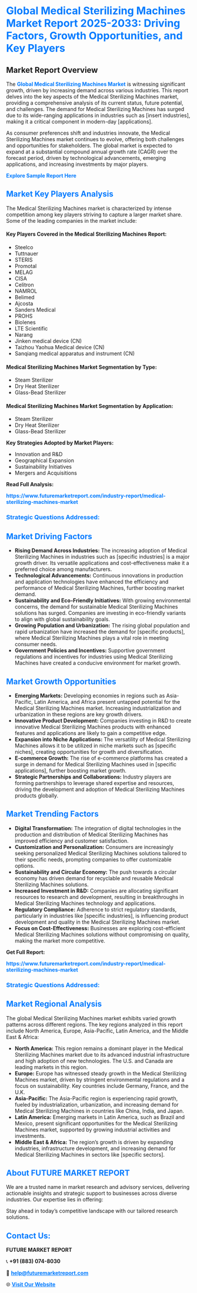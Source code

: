 <h1 style="color: #007BFF;">Global Medical Sterilizing Machines Market Report 2025-2033: Driving Factors, Growth Opportunities, and Key Players</h1>

<section id="overview">
<h2>Market Report Overview</h2>
<p>The <a href="https://www.futuremarketreport.com/industry-report/medical-sterilizing-machines-market" style="color: #007BFF; text-decoration: none;"><strong>Global Medical Sterilizing Machines Market</strong></a> is witnessing significant growth, driven by increasing demand across various industries. This report delves into the key aspects of the Medical Sterilizing Machines market, providing a comprehensive analysis of its current status, future potential, and challenges. The demand for Medical Sterilizing Machines has surged due to its wide-ranging applications in industries such as [insert industries], making it a critical component in modern-day [applications].</p>
<p>As consumer preferences shift and industries innovate, the Medical Sterilizing Machines market continues to evolve, offering both challenges and opportunities for stakeholders. The global market is expected to expand at a substantial compound annual growth rate (CAGR) over the forecast period, driven by technological advancements, emerging applications, and increasing investments by major players.</p>
</section>

<section id="overview">
<p><a href="https://www.futuremarketreport.com/request-sample/reportId=87078" style="color: #007BFF; text-decoration: none;"><strong>Explore Sample Report Here</strong></a></p>
</section>

<section id="key-players">
<h2 style="color: #007BFF;">Market Key Players Analysis</h2>
<p>The Medical Sterilizing Machines market is characterized by intense competition among key players striving to capture a larger market share. Some of the leading companies in the market include:</p>
<h4>Key Players Covered in the Medical Sterilizing Machines Report:</h4>
<ul><li>Steelco</li><li>Tuttnauer</li><li>STERIS</li><li>Promotal</li><li>MELAG</li><li>CISA</li><li>Celitron</li><li>NAMROL</li><li>Belimed</li><li>Ajcosta</li><li>Sanders Medical</li><li>PROHS</li><li>Biolenes</li><li>LTE Scientific</li><li>Narang</li><li>Jinken medical device (CN)</li><li>Taizhou Yaohua Medical device (CN)</li><li>Sanqiang medical apparatus and instrument (CN)</li></ul>
<h4>Medical Sterilizing Machines Market Segmentation by Type:</h4>
<ul><li>Steam Sterilizer</li><li>Dry Heat Sterilizer</li><li>Glass-Bead Sterilizer</li></ul>

<h4>Medical Sterilizing Machines Market Segmentation by Application:</h4>
<ul><li>Steam Sterilizer</li><li>Dry Heat Sterilizer</li><li>Glass-Bead Sterilizer</li></ul>
<p><strong>Key Strategies Adopted by Market Players:</strong></p>
<ul>
<li>Innovation and R&D</li>
<li>Geographical Expansion</li>
<li>Sustainability Initiatives</li>
<li>Mergers and Acquisitions</li>
</ul>
</section>

<section>
<p><strong>Read Full Analysis: </strong></p><a href="https://www.futuremarketreport.com/industry-report/medical-sterilizing-machines-market" style="color: #007BFF; text-decoration: none;"><strong>https://www.futuremarketreport.com/industry-report/medical-sterilizing-machines-market</strong></a>
<h3 style="color: #007BFF;">Strategic Questions Addressed:</h3>
</section>

<section id="driving-factors">
<h2 style="color: #007BFF;">Market Driving Factors</h2>
<ul>
<li><strong>Rising Demand Across Industries:</strong> The increasing adoption of Medical Sterilizing Machines in industries such as [specific industries] is a major growth driver. Its versatile applications and cost-effectiveness make it a preferred choice among manufacturers.</li>
<li><strong>Technological Advancements:</strong> Continuous innovations in production and application technologies have enhanced the efficiency and performance of Medical Sterilizing Machines, further boosting market demand.</li>
<li><strong>Sustainability and Eco-Friendly Initiatives:</strong> With growing environmental concerns, the demand for sustainable Medical Sterilizing Machines solutions has surged. Companies are investing in eco-friendly variants to align with global sustainability goals.</li>
<li><strong>Growing Population and Urbanization:</strong> The rising global population and rapid urbanization have increased the demand for [specific products], where Medical Sterilizing Machines plays a vital role in meeting consumer needs.</li>
<li><strong>Government Policies and Incentives:</strong> Supportive government regulations and incentives for industries using Medical Sterilizing Machines have created a conducive environment for market growth.</li>
</ul>
</section>

<section id="growth-opportunities">
<h2 style="color: #007BFF;">Market Growth Opportunities</h2>
<ul>
<li><strong>Emerging Markets:</strong> Developing economies in regions such as Asia-Pacific, Latin America, and Africa present untapped potential for the Medical Sterilizing Machines market. Increasing industrialization and urbanization in these regions are key growth drivers.</li>
<li><strong>Innovative Product Development:</strong> Companies investing in R&D to create innovative Medical Sterilizing Machines products with enhanced features and applications are likely to gain a competitive edge.</li>
<li><strong>Expansion into Niche Applications:</strong> The versatility of Medical Sterilizing Machines allows it to be utilized in niche markets such as [specific niches], creating opportunities for growth and diversification.</li>
<li><strong>E-commerce Growth:</strong> The rise of e-commerce platforms has created a surge in demand for Medical Sterilizing Machines used in [specific applications], further boosting market growth.</li>
<li><strong>Strategic Partnerships and Collaborations:</strong> Industry players are forming partnerships to leverage shared expertise and resources, driving the development and adoption of Medical Sterilizing Machines products globally.</li>
</ul>
</section>

<section id="trending-factors">
<h2 style="color: #007BFF;">Market Trending Factors</h2>
<ul>
<li><strong>Digital Transformation:</strong> The integration of digital technologies in the production and distribution of Medical Sterilizing Machines has improved efficiency and customer satisfaction.</li>
<li><strong>Customization and Personalization:</strong> Consumers are increasingly seeking personalized Medical Sterilizing Machines solutions tailored to their specific needs, prompting companies to offer customizable options.</li>
<li><strong>Sustainability and Circular Economy:</strong> The push towards a circular economy has driven demand for recyclable and reusable Medical Sterilizing Machines solutions.</li>
<li><strong>Increased Investment in R&D:</strong> Companies are allocating significant resources to research and development, resulting in breakthroughs in Medical Sterilizing Machines technology and applications.</li>
<li><strong>Regulatory Compliance:</strong> Adherence to strict regulatory standards, particularly in industries like [specific industries], is influencing product development and quality in the Medical Sterilizing Machines market.</li>
<li><strong>Focus on Cost-Effectiveness:</strong> Businesses are exploring cost-efficient Medical Sterilizing Machines solutions without compromising on quality, making the market more competitive.</li>
</ul>
</section>

<section>
<p><strong>Get Full Report: </strong></p><a href="https://www.futuremarketreport.com/industry-report/medical-sterilizing-machines-market" style="color: #007BFF; text-decoration: none;"><strong>https://www.futuremarketreport.com/industry-report/medical-sterilizing-machines-market</strong></a>
<h3 style="color: #007BFF;">Strategic Questions Addressed:</h3>
</section>


<section id="regional-analysis">
<h2 style="color: #007BFF;">Market Regional Analysis</h2>
<p>The global Medical Sterilizing Machines market exhibits varied growth patterns across different regions. The key regions analyzed in this report include North America, Europe, Asia-Pacific, Latin America, and the Middle East & Africa:</p>
<ul>
<li><strong>North America:</strong> This region remains a dominant player in the Medical Sterilizing Machines market due to its advanced industrial infrastructure and high adoption of new technologies. The U.S. and Canada are leading markets in this region.</li>
<li><strong>Europe:</strong> Europe has witnessed steady growth in the Medical Sterilizing Machines market, driven by stringent environmental regulations and a focus on sustainability. Key countries include Germany, France, and the U.K.</li>
<li><strong>Asia-Pacific:</strong> The Asia-Pacific region is experiencing rapid growth, fueled by industrialization, urbanization, and increasing demand for Medical Sterilizing Machines in countries like China, India, and Japan.</li>
<li><strong>Latin America:</strong> Emerging markets in Latin America, such as Brazil and Mexico, present significant opportunities for the Medical Sterilizing Machines market, supported by growing industrial activities and investments.</li>
<li><strong>Middle East & Africa:</strong> The region’s growth is driven by expanding industries, infrastructure development, and increasing demand for Medical Sterilizing Machines in sectors like [specific sectors].</li>
</ul>
</section>

<footer>
<h2 style="color: #007BFF;">About FUTURE MARKET REPORT</h2>
<p>We are a trusted name in market research and advisory services, delivering actionable insights and strategic support to businesses across diverse industries. Our expertise lies in offering:</p>

<p>Stay ahead in today’s competitive landscape with our tailored research solutions.</p>

<h2 style="color: #007BFF;">Contact Us:</h2>
<p><strong>FUTURE MARKET REPORT</strong></p>
<p>📞 <strong>+91 (883) 074-8030</strong></p>
<p>📧 <strong><a href="mailto:help@futuremarketreport.com" style="color: #007BFF;">help@futuremarketreport.com</a></strong></p>
<p>🌐 <strong><a href="https://www.futuremarketreport.com/" style="color: #007BFF;">Visit Our Website</a></strong></p>
</footer>